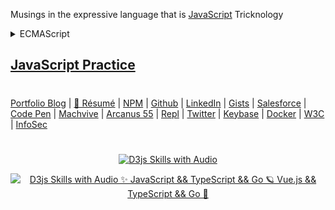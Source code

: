 Musings in the expressive language that is [JavaScript](https://www.thescottkrause.com/tags/javascript/) Tricknology


<details>
    <summary>ECMAScript</summary>
<p align="center">
<img src="https://neodigm.github.io/vivid_vector_alphabet/wasm/vvj.svg" width="33" alt="Renaissance Man Weaponeered Poetry">
<img src="https://neodigm.github.io/vivid_vector_alphabet/wasm/vva.svg" width="33" alt="Clockwork Clever Tricknology">
<img src="https://neodigm.github.io/vivid_vector_alphabet/wasm/vvv.svg" width="33" alt="Vivid Vector Skulduggery">
<img src="https://neodigm.github.io/vivid_vector_alphabet/wasm/vva.svg" width="33" alt="Vivid Vector indelible">
<img src="https://neodigm.github.io/vivid_vector_alphabet/wasm/vvs.svg" width="33" alt="bloom with the fragrance of mischief">
<img src="https://neodigm.github.io/vivid_vector_alphabet/wasm/vvc.svg" width="33" alt="👁️D3 Parallax Three.js Greensock && WebGL 🍭">
<img src="https://neodigm.github.io/vivid_vector_alphabet/wasm/vvr.svg" width="33" alt="🦄 AWS Amplify && GraphQL && TypeScript && Go  🍰">
<img src="https://neodigm.github.io/vivid_vector_alphabet/wasm/vvi.svg" width="33" alt="bloom with the fragrance of mischief">
<img src="https://neodigm.github.io/vivid_vector_alphabet/wasm/vvp.svg" width="33" alt="👁️D3 Parallax Three.js Greensock && WebGL 🍭">
<img src="https://neodigm.github.io/vivid_vector_alphabet/wasm/vvt.svg" width="33" alt="Vivid Vector Creative ⚡ Business ⚡ Technical Agility">
<br>
<img src="https://neodigm.github.io/vivid_vector_alphabet/wasm/vvt.svg" width="33" alt="Renaissance Man Weaponeered Poetry">
<img src="https://neodigm.github.io/vivid_vector_alphabet/wasm/vvy.svg" width="33" alt="Clockwork Clever Tricknology">
<img src="https://neodigm.github.io/vivid_vector_alphabet/wasm/vvp.svg" width="33" alt="Vivid Vector Skulduggery">
<img src="https://neodigm.github.io/vivid_vector_alphabet/wasm/vve.svg" width="33" alt="Vivid Vector indelible">
<img src="https://neodigm.github.io/vivid_vector_alphabet/wasm/vvs.svg" width="33" alt="bloom with the fragrance of mischief">
<img src="https://neodigm.github.io/vivid_vector_alphabet/wasm/vvc.svg" width="33" alt="👁️D3 Parallax Three.js Greensock && WebGL 🍭">
<img src="https://neodigm.github.io/vivid_vector_alphabet/wasm/vvr.svg" width="33" alt="🦄 AWS Amplify && GraphQL && TypeScript && Go  🍰">
<img src="https://neodigm.github.io/vivid_vector_alphabet/wasm/vvi.svg" width="33" alt="bloom with the fragrance of mischief">
<img src="https://neodigm.github.io/vivid_vector_alphabet/wasm/vvp.svg" width="33" alt="👁️D3 Parallax Three.js Greensock && WebGL 🍭">
<img src="https://neodigm.github.io/vivid_vector_alphabet/wasm/vvt.svg" width="33" alt="Vivid Vector Creative ⚡ Business ⚡ Technical Agility">
</p>
<p align="center">
    <a target="_blank" href="https://neodigm.github.io/pan-fried-monkey-fisticuffs/viz_components/viz_linear_percent_v2.html">
Viz Linear Percent Component
    </a>
</p>
</details>
    


[JavaScript Practice](https://neodigm.github.io/JavaScript_Practice/)
---
#
[Portfolio Blog](https://www.theScottKrause.com) |
[🚀 Résumé](https://thescottkrause.com/Arcanus_Scott_C_Krause_2020.pdf) |
[NPM](https://www.npmjs.com/~neodigm) |
[Github](https://github.com/neodigm) |
[LinkedIn](https://www.linkedin.com/in/neodigm55/) |
[Gists](https://gist.github.com/neodigm?direction=asc&sort=created) |
[Salesforce](https://trailblazer.me/id/skrause) |
[Code Pen](https://codepen.io/neodigm24) |
[Machvive](https://machvive.com/) |
[Arcanus 55](https://www.arcanus55.com/) |
[Repl](https://repl.it/@neodigm) |
[Twitter](https://twitter.com/neodigm24) |
[Keybase](https://keybase.io/neodigm) |
[Docker](https://hub.docker.com/u/neodigm) |
[W3C](https://www.w3.org/users/123844) |
[InfoSec](https://arcanus55.medium.com/offline-vs-cloud-password-managers-51b1fbebe301)
#

<p align="center">
  <a target="_blank" href="https://thescottkrause.com/d3_datavis_skills.html">
  <img src="https://repository-images.githubusercontent.com/178555357/2b6ad880-7aa0-11ea-8dde-63e70187e3e9" title="D3js Skills with Audio">
  </a>
</p>

<p align="center">
  <a target="_blank" href="https://www.thescottkrause.com">
  <img src="https://neodigm.github.io/pan-fried-monkey-fisticuffs/thescottkrause_contact_card.png" title="D3js Skills with Audio ✨ JavaScript && TypeScript && Go 🪐 Vue.js && TypeScript && Go  🍰">
  </a>
</p>
